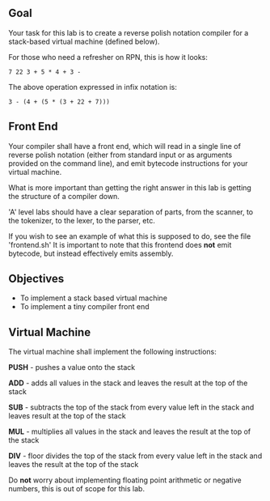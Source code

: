 ## Goal

Your task for this lab is to create a reverse polish notation
compiler for a stack-based virtual machine (defined below).

For those who need a refresher on RPN, this is how it looks:

```
7 22 3 + 5 * 4 + 3 -
```

The above operation expressed in infix notation is:

```
3 - (4 + (5 * (3 + 22 + 7)))
```

## Front End

Your compiler shall have a front end, which will read in a single line of
reverse polish notation (either from standard input or as arguments provided
on the command line), and emit bytecode instructions for your virtual machine.

What is more important than getting the right answer in this lab is getting the
structure of a compiler down.

'A' level labs should have a clear separation of parts, from the scanner, to the tokenizer,
to the lexer, to the parser, etc.

If you wish to see an example of what this is supposed to do, see the file 'frontend.sh'
It is important to note that this frontend does **not** emit bytecode, but instead effectively
emits assembly.

## Objectives

* To implement a stack based virtual machine
* To implement a tiny compiler front end

## Virtual Machine

The virtual machine shall implement the following instructions:

**PUSH** - pushes a value onto the stack

**ADD** - adds all values in the stack and leaves the result at the top of the stack

**SUB** - subtracts the top of the stack from every value left in the stack and leaves result at the top of the stack

**MUL** - multiplies all values in the stack and leaves the result at the top of the stack

**DIV** - floor divides the top of the stack from every value left in the stack and leaves the result at the top of the stack


Do **not** worry about implementing floating point arithmetic or negative numbers, this is
out of scope for this lab.
